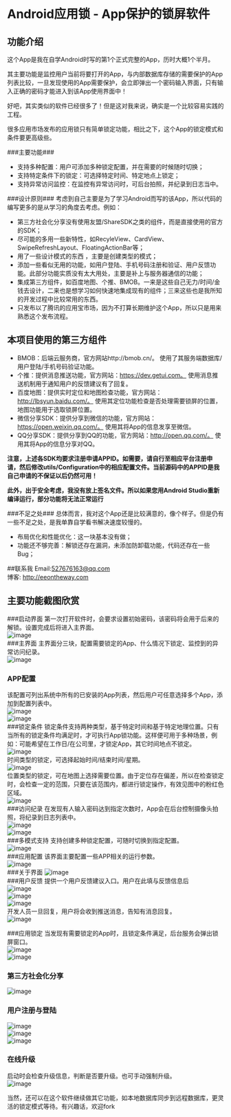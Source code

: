 Android应用锁 - App保护的锁屏软件
===================================================
功能介绍
---------------------------------------------------
这个App是我在自学Android时写的第1个正式完整的App，历时大概1个半月。   
  
其主要功能是监控用户当前将要打开的App，与内部数据库存储的需要保护的App列表比较，一旦发现使用的App需要保护，会立即弹出一个密码输入界面，只有输入正确的密码才能进入到该App使用界面中！    

好吧，其实类似的软件已经很多了！但是这对我来说，确实是一个比较容易实践的工程。   

很多应用市场发布的应用锁只有简单锁定功能，相比之下，这个App的锁定模式和条件要更高级些。

###主要功能###
* 支持多种配置：用户可添加多种锁定配置，并在需要的时候随时切换；
* 支持特定条件下的锁定：可选择特定时间、特定地点上锁定；
* 支持异常访问监控：在监控有异常访问时，可后台拍照，并纪录到日志当中。  

###设计原则###
考虑到自己主要是为了学习Android而写的该App，所以代码的编写更多的是从学习的角度去考虑。例如：  

* 第三方社会化分享没有使用友盟/ShareSDK之类的组件，而是直接使用的官方的SDK；
* 尽可能的多用一些新特性，如RecyleView、CardView、SwipeRefreshLayout、FloatingActionBar等；
* 用了一些设计模式的东西 ，主要是创建类型的模式；
* 添加一些看似无用的功能，如用户登陆、手机号码注册和验证、用户反馈功能。此部分功能实质没有太大用处，主要是补上与服务器通信的功能；
* 集成第三方组件，如百度地图、个推、BMOB。一来是这些自己无力/时间/金钱去设计，二来也是想学习如何快速地集成现有的组件；三来这些也是我所知的开发过程中比较常用的东西。
* 只发布以了腾讯的应用宝市场，因为不打算长期维护这个App，所以只是用来熟悉这个发布流程。

## 本项目使用的第三方组件
* BMOB：后端云服务商，官方网站http://bmob.cn/。  使用了其服务端数据库/用户登陆/手机号码验证功能。  
* 个推：提供消息推送功能，官方网站：https://dev.getui.com。  使用消息推送机制用于通知用户的反馈建议有了回复。  
* 百度地图：提供实时定位和地图检查功能，官方网站：http://lbsyun.baidu.com/。 使用其定位功能检查是否处理需要锁屏的位置，地图功能用于选取锁屏位置。  
* 微信分享SDK：提供分享到微信的功能，官方网站：https://open.weixin.qq.com/。  使用其将App的信息发享至微信。
* QQ分享SDK：提供分享到QQ的功能，官方网站：http://open.qq.com/。    使用其将App的信息分享对QQ。

**注意，上述各SDK均要求注册申请APPID。如需要，请自行至相应平台注册申请，然后修改utils/Configuration中的相应配置文件。当前源码中的APPID是我自己申请的不保证以后仍然可用！**

**此外，出于安全考虑，我没有放上签名文件。所以如果您用Android Studio重新编译运行，部分功能将无法正常运行**

###不足之处###
总体而言，我对这个App还是比较满意的，像个样子。但是仍有一些不足之处，是我单靠自学看书解决速度较慢的。  

* 布局优化和性能优化：这一块基本没有做；
* 功能还不够完善：解锁还存在漏洞，未添加防卸载功能，代码还存在一些Bug；

##联系我
Email:527676163@qq.com   
博客: http://eeontheway.com

## 主要功能截图欣赏
###启动界面
第一次打开软件时，会要求设置初始密码，该密码将会用于后来的解锁。设置完成后将进入主界面。  
![image](https://github.com/tongban/AppLocker/raw/master/app/screenshot/device-2016-03-14-105628.png)  
###主界面
主界面分三块，配置需要锁定的App、什么情况下锁定、监控到的异常访问纪录。  
![image](https://github.com/tongban/AppLocker/raw/master/app/screenshot/device-2016-03-14-113411.png)  
### APP配置
该配置可列出系统中所有的已安装的App列表，然后用户可任意选择多个App，添加到配置列表中。  
![image](https://github.com/tongban/AppLocker/raw/master/app/screenshot/device-2016-03-14-110244.png)  
![image](https://github.com/tongban/AppLocker/raw/master/app/screenshot/device-2016-03-14-110212.png)  
###锁定条件
锁定条件支持两种类型，基于特定时间和基于特定地理位置。只有当所有的锁定条件均满足时，才可执行App锁功能。这样便可用于多种场景，例如：可能希望在工作日/在公司里，才锁定App，其它时间地点不锁定。   
![image](https://github.com/tongban/AppLocker/raw/master/app/screenshot/device-2016-03-14-110327.png)   
时间类型的锁定，可选择起始时间/结束时间/星期。      
![image](https://github.com/tongban/AppLocker/raw/master/app/screenshot/device-2016-03-14-110257.png)   
位置类型的锁定，可在地图上选择需要位置。由于定位存在偏差，所以在检查锁定时，会检查一定的范围，只要在该范围内，都进行锁定操作，有效见图中的粉红色区域。  
![image](https://github.com/tongban/AppLocker/raw/master/app/screenshot/device-2016-03-14-110320.png)   
###访问纪录
在发现有人输入密码达到指定次数时，App会在后台控制摄像头拍照，将纪录到日志列表中。  
![image](https://github.com/tongban/AppLocker/raw/master/app/screenshot/device-2016-03-14-110735.png)   
![image](https://github.com/tongban/AppLocker/raw/master/app/screenshot/device-2016-03-14-110744.png)   
###多模式支持
支持创建多种锁定配置，可随时切换到指定配置。  
![image](https://github.com/tongban/AppLocker/raw/master/app/screenshot/device-2016-03-14-114722.png)   
###应用配置
该界面主要配置一些APP相关的运行参数。  
![image](https://github.com/tongban/AppLocker/raw/master/app/screenshot/device-2016-03-14-110500.png)   
###关于界面
![image](https://github.com/tongban/AppLocker/raw/master/app/screenshot/device-2016-03-14-110541.png)   
###用户反馈
提供一个用户反馈建议入口。用户在此填与反馈信息后   
![image](https://github.com/tongban/AppLocker/raw/master/app/screenshot/device-2016-03-14-110554.png)   
![image](https://github.com/tongban/AppLocker/raw/master/app/screenshot/device-2016-03-14-110602.png)   
![image](https://github.com/tongban/AppLocker/raw/master/app/screenshot/device-2016-03-14-110608.png)   
开发人员一旦回复，用户将会收到推送消息，告知有消息回复。   
![image](https://github.com/tongban/AppLocker/raw/master/app/screenshot/device-2016-03-14-163548.png)   

###应用锁定
当发现有需要锁定的App时，且锁定条件满足，后台服务会弹出锁屏窗口。   
![image](https://github.com/tongban/AppLocker/raw/master/app/screenshot/device-2016-03-14-110658.png)   
![image](https://github.com/tongban/AppLocker/raw/master/app/screenshot/device-2016-03-14-110722.png)   

### 第三方社会化分享
![image](https://github.com/tongban/AppLocker/raw/master/app/screenshot/device-2016-03-14-110348.png)   
### 用户注册与登陆
![image](https://github.com/tongban/AppLocker/raw/master/app/screenshot/device-2016-03-14-110419.png)   
![image](https://github.com/tongban/AppLocker/raw/master/app/screenshot/device-2016-03-14-110427.png)   
![image](https://github.com/tongban/AppLocker/raw/master/app/screenshot/device-2016-03-14-110437.png)   
### 在线升级
启动时会检查升级信息，判断是否要升级。也可手动强制升级。   
![image](https://github.com/tongban/AppLocker/raw/master/app/screenshot/device-2016-03-14-112932.png)   

当然，还可以在这个软件继续做其它功能，如本地数据库同步到远程数据库，更灵活的锁定模式等待。有兴趣话，欢迎fork
